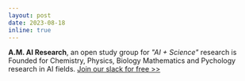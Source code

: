 ```yaml
---
layout: post
date: 2023-08-18
inline: true
---
```


**A.M. AI Research**, an open study group for _"AI + Science"_ research is Founded for Chemistry, Physics, Biology Mathematics and Pychology research in AI fields.  [Join our slack for free >>](https://join.slack.com/t/miairworkspace/shared_invite/zt-21achrlt2-X9v_lCYqe~a6AssYPy_yeQ)